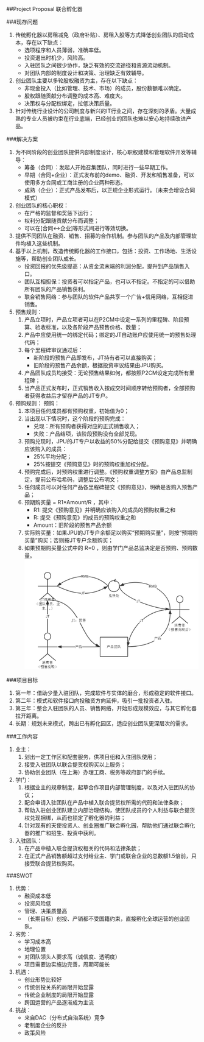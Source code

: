 ##Project Proposal
联合孵化器

###现存问题
1. 传统孵化器以房租减免（政府补贴）、房租入股等方式降低创业团队的启动成本，存在以下缺点：
	* 选项程序和人员薄弱，准确率低。
	* 投资退出时机少，风险高。
	* 入驻团队之间很少协作，缺乏有效的交流途径和资源流动机制。
	* 对团队内部的制度设计和决策、治理缺乏有效辅导。
2. 创业团队主要以多轮股权融资为主，存在以下缺点：
	* 非现金投入（比如管理、技术、市场）的成员，股份数额难以确定。
	* 股权跟随贡献分布调整的成本高、难度大。
	* 决策权与分配权绑定，拉低决策质量。
3. 针对传统行业设计的公司制度与新兴的IT行业之间，存在深刻的矛盾。大量成熟的专业人员被约束在行业底端，已经创业的团队也难以安心地持续改进产品。

###解决方案
1. 为不同阶段的创业团队提供内部制度设计，核心职权建模和管理软件开发等辅导：
	* 筹备（合同）：发起人开始召集团队，同时进行一些早期工作。
	* 早期（合同+企业）：正式发布前的demo、融资、开发和销售准备，可以使用多方合同或工商注册的企业两种形态。
	* 成熟（企业）：正式产品发布后，以正规企业形式运行。（未来会增设合同模式）
2. 创业团队的核心职权：
	* 在严格的监督和奖惩下运行；
	* 权利分配跟随贡献分布而调整；
	* 可以在[合同<->企业]等形式间进行等效切换。
3. 提供不同团队在融资、销售、招募的合作机制。参与团队的产品及内部管理软件均植入这些机制。
4. 基于以上机制，改造传统孵化器的工作接口，包括：投资、工作场地、生活设施等，帮助创业团队成长。
	* 投资回报的优先级提高：从资金流末端的利润分配，提升到产品销售入口。
	* 团队互相担保：投资者可以指定产品，也可以不指定。不指定的可以借助所有团队的产品销售获利。
	* 联合销售网络：参与团队的软件产品共享一个广告+信用网络，互相促进销售。
4. 预售规则：
	1. 产品立项时，产品立项者可以在P2CM中设定一系列的里程碑、阶段预算、验收标准，以及各阶段产品预售价格、数量；
	2. 产品中应使用统一的绑定代码；绑定的JT自动账户应使用统一的预售处理代码；
	3. 每个里程碑审议通过后：
		* 新阶段的预售产品即发布，JT持有者可以直接购买；
		* 旧阶段的预售产品余额，根据投资审议结果由JPU购买。
	4. 产品团队成员均接受：无论预售结果如何，都按照P2CM设定完成所有里程碑；
	5. 当产品正式发布时，正式销售收入按成交时间顺序转给预购者，全部预购者获得收益后才留存产品的JT专户。
5. 预购规则：
预购：
	1. 本项目任何成员都有预购权重，初始值为0；
	2. 当出现以下情况时，这个阶段的预购完成：
		* 兑现：所有预购者获得对应的正式销售收入；
		* 失败：产品结项，该阶段预购没有全部兑现。
	3. 预购兑现时，JPU的JT专户以收益的50%分配给提交《预购意见》并明确应该购入的成员：
		* 25%平均分配；
		* 25%按提交《预购意见》时的预购权重加权分配。
	4. 预购完成后，对预购权重进行调整。《预购权重调整方案》由产品总监制定，提前公布哈希码，调整后公布明文；
	3. 任何成员可以对任何产品各里程碑提交《预购意见》，明确是否购入预售产品；
	4. 预期购买量 = R1*Amount/R ，其中：
		* R1: 提交《预购意见》并明确应该购入的成员的预购权重之和
		* R: 提交《预购意见》的成员的预购权重之和
		* Amount：旧阶段的预售产品余额
	5. 实际购买量：如果JPU的JT专户余额足以购买“预期购买量”，则按“预期购买量”购买；否则按JT专户余额购买；
	6. 如果预期购买量公式中的 R=0 ，则由学门产品总监决定是否预购、预购数量。
![交易过程](交易.png)


###项目目标
1. 第一年：借助少量入驻团队，完成软件与实体的磨合，形成稳定的软件接口。
2. 第二年：模式和软件接口向投融资方向延伸，吸引一批投资者入驻。
3. 第三年：整合入驻团队的人员、销售网络，开始形成规模效应，与其它孵化器拉开距离。
4. 长期：规划未来模式，跨出已有孵化园区，适应创业团队更深层次的需求。

###工作内容
1. 业主：
	1. 划出一定工作区和配套服务，供项目组和入住团队使用；
	2. 接受入驻团队以联合提货权购买以上服务；
	3. 协助创业团队（在上海）办理工商、税务等政府部门的手续。
2. 学门：
	1. 根据业主的规章制度，起草合作项目内部管理制度，以及对入驻团队的协议；
	2. 配合申请入驻团队在产品中植入联合提货权所需的代码和法律条款；
	3. 帮助入驻创业团队建立内部治理结构，使团队成员的个人利益与联合提货权兑现捆绑，从而也锁定了孵化器的利益；
	4. 针对现有的天使投资人、创业圈推广联合孵化园，帮助他们通过联合孵化器的推广和招生、投资中获利。
3. 入驻团队：
	1. 在产品中植入联合提货权相关的代码和法律条款；
	2. 在正式产品销售额超过支付给业主、学门或联合企业的总数额1.5倍前，只接受联合提货权购买。

###SWOT
1. 优势：
	* 融资成本低
	* 投资风险低
	* 管理、决策质量高
	* （长期目标）创投、产销都不受国籍约束，直接孵化全球运营的创业团队。
2. 劣势：
	* 学习成本高
	* 地理位置
	* 对团队领头人要求高（诚信度、透明度）
	* 项目需要边实施边完善，周期可能长
3. 机遇：
	* 创业形势比较好
	* 传统创投关系的局限开始显露
	* 传统企业制度的局限开始显露
	* 跨国运营的产品逐渐成为主流
4. 挑战：
	* 来自DAC（分布式自治系统）竞争
	* 老制度企业的反扑
	* 政策风险


